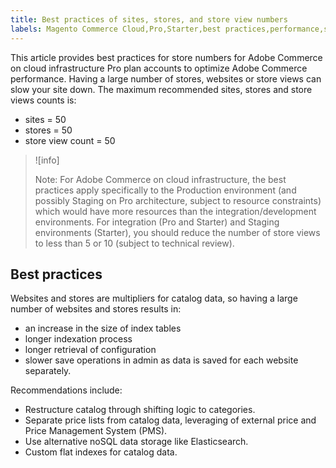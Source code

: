 ```yaml
---
title: Best practices of sites, stores, and store view numbers
labels: Magento Commerce Cloud,Pro,Starter,best practices,performance,stores,views,Adobe Commerce,cloud infrastructure
---
```


This article provides best practices for store numbers for Adobe Commerce on cloud infrastructure Pro plan accounts to optimize Adobe Commerce performance. Having a large number of stores, websites or store views can slow your site down. The maximum recommended sites, stores and store views counts is:

* sites = 50
* stores = 50
* store view count = 50

>![info]
>
>Note: For Adobe Commerce on cloud infrastructure, the best practices apply specifically to the Production environment (and possibly Staging on Pro architecture, subject to resource constraints) which would have more resources than the integration/development environments. For integration (Pro and Starter) and Staging environments (Starter), you should reduce the number of store views to less than 5 or 10 (subject to technical review).

## Best practices

Websites and stores are multipliers for catalog data, so having a large number of websites and stores results in:

* an increase in the size of index tables
* longer indexation process
* longer retrieval of configuration
* slower save operations in admin as data is saved for each website separately.

Recommendations include:

* Restructure catalog through shifting logic to categories.
* Separate price lists from catalog data, leveraging of external price and Price Management System (PMS).
* Use alternative noSQL data storage like Elasticsearch.
* Custom flat indexes for catalog data.
